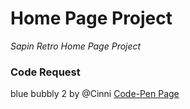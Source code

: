 # Home Page Project
*Sapin Retro Home Page Project*

### Code Request
blue bubbly 2 by @Cinni 
[Code-Pen Page](https://codepen.io/cinni)
